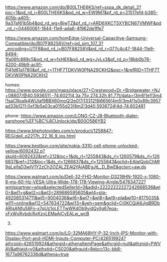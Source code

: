 
https://www.amazon.com/dp/B00LTHE6KS/ref=sspa_dk_detail_2?psc=1&pd_rd_i=B00LTHE6KS&pd_rd_w=EW9M7&pf_rd_p=21517efd-b385-405b-a405-9a37af61b5b4&pd_rd_wg=BjwTZ&pf_rd_r=ARD6XKCT5XYBCN67VMWF&pd_rd_r=04460061-1844-11e9-ada6-4f962de1ffe7

https://www.amazon.com/homEdge-Universal-Capacitive-Samsung-Compatible/dp/B07F882S6V/ref=pd_sim_107_3?_encoding=UTF8&pd_rd_i=B07F882S6V&pd_rd_r=077c4c47-1844-11e9-8494-1fa06fc889c5&pd_rd_w=fxH6X&pd_rd_wg=JyLx3&pf_rd_p=18bb0b78-4200-49b9-ac91-f141d61a1780&pf_rd_r=1THF7TDKVW0PNA29CKH2&psc=1&refRID=1THF7TDKVW0PNA29CKH2



homes:
https://www.google.com/maps/place/27+Crestwood+Dr,+Bridgewater,+NJ+08807/@40.5936511,-74.602114,3a,75y,274.32h,81.77t/data=!3m6!1e1!3m4!1saCRoaIk4WUIaf9BBX60moQ!2e0!7i13312!8i6656!4m5!3m4!1s0x89c3957ad33b1211:0xf3b5a03ca0155d23!8m2!3d40.5936724!4d-74.602481


phone:
https://www.amazon.com/LONG-CZ-J8-Bluetooth-dialer-earphone%EF%BC%8CUnlock/dp/B00O586YB2



https://www.bhphotovideo.com/c/product/1258847-REG/dell_p2217h_22_16_9_ips.html


https://www.bestbuy.com/site/nokia-3310-cell-phone-unlocked-yellow/6092432.p?skuId=6092432&ref=212&loc=1&ds_rl=1255843&ds_rl=1260579&ds_rl=1266837&ref=212&loc=1&ds_rl=1266837&ds_rl=1255843&gclid=EAIaIQobChMI9qLxifaD3wIV1Y2zCh2OZALZEAQYAiABEgJtL_D_BwE&gclsrc=aw.ds


https://www.walmart.com/ip/Dell-32-FHD-Monitor-D3218HN-1920-x-1080-8-ms-60-Hz-VESA-Ultra-Wide-178-178-Viewing-Angle/547634722?wmlspartner=wlpa&selectedSellerId=0&adid=22222222227242668536&wl0=&wl1=g&wl2=c&wl3=289686595605&wl4=pla-492085314711&wl5=9004036&wl6=&wl7=&wl8=&wl9=pla&wl10=8175035&wl11=online&wl12=547634722&wl13=&veh=sem&gclid=Cj0KCQiA6JjgBRDbARIsANfu58Fn-x7qUz1oLETTwWKdOb9vidQylIg67eoa-xFxWxRvbdcRxKzyLEMaAjCyEALw_wcB



3.
https://www.walmart.com/ip/LG-32MA68HY-P-32-Inch-IPS-Monitor-with-Display-Port-and-HDMI-Inputs-Computer-PC/426519924?athcpid=426519924&athpgid=athenaItemPage&athcgid=null&athznid=PWVAV&athieid=v0&athstid=CS020&athguid=8ebcc13c-bb8-1677a96762336d&athena=true
